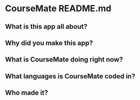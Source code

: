 # CourseMate README.md

## What is this app all about?

## Why did you make this app?

## What is CourseMate doing right now?

## What languages is CourseMate coded in?

## Who made it?
